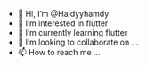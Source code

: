 - 👋 Hi, I’m @Haidyyhamdy
- 👀 I’m interested in flutter 
- 🌱 I’m currently learning flutter 
- 💞️ I’m looking to collaborate on ...
- 📫 How to reach me ...

<!---
Haidyyhamdy/Haidyyhamdy is a ✨ special ✨ repository because its `README.md` (this file) appears on your GitHub profile.
You can click the Preview link to take a look at your changes.
--->
